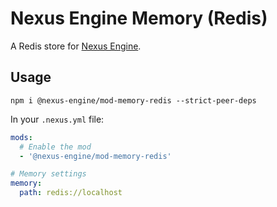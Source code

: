 # Nexus Engine Memory (Redis)

A Redis store for [Nexus Engine](https://github.com/NexusEngine/nexus).

## Usage

```
npm i @nexus-engine/mod-memory-redis --strict-peer-deps
```

In your `.nexus.yml` file:

```yaml
mods:
  # Enable the mod
  - '@nexus-engine/mod-memory-redis'

# Memory settings
memory:
  path: redis://localhost
```
